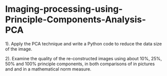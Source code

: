 # Imaging-processing-using-Principle-Components-Analysis-PCA

1). Apply the PCA technique and write a Python code to reduce the data size of the image. 

2). Examine the quality of the re-constructed images using about 10%, 25%, 50% and 100% principle components, in both comparisons of in pictures and and in a mathematical norm measure. 

